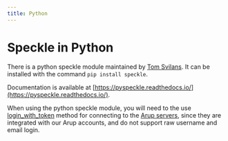```yaml
---
title: Python
---
```


# Speckle in Python

There is a python speckle module maintained by [Tom Svilans](https://github.com/tsvilans). It can be installed with the command `pip install speckle`.

Documentation is available at [https://pyspeckle.readthedocs.io/](https://pyspeckle.readthedocs.io/).

When using the python speckle module, you will need to the use [login_with_token](https://pyspeckle.readthedocs.io/en/v2.3.0/quickstart.html#registering-and-logging-in) method for connecting to the [Arup servers](http://localhost:8080/getting-started.html#arup-s-speckle-servers), since they are integrated with our Arup accounts, and do not support raw username and email login.